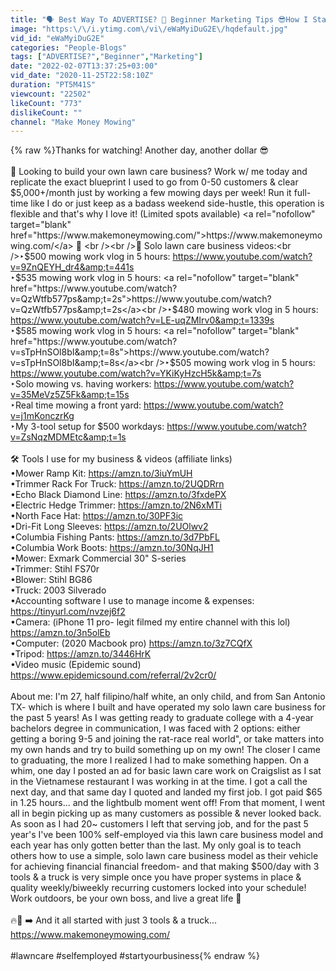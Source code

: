 ```yaml
---
title: "🗣 Best Way To ADVERTISE? 🌱 Beginner Marketing Tips 😎How I Started My Lawn Care Business 💯"
image: "https:\/\/i.ytimg.com\/vi\/eWaMyiDuG2E\/hqdefault.jpg"
vid_id: "eWaMyiDuG2E"
categories: "People-Blogs"
tags: ["ADVERTISE?","Beginner","Marketing"]
date: "2022-02-07T13:37:25+03:00"
vid_date: "2020-11-25T22:58:10Z"
duration: "PT5M41S"
viewcount: "22502"
likeCount: "773"
dislikeCount: ""
channel: "Make Money Mowing"
---
```

{% raw %}Thanks for watching! Another day, another dollar 😎<br /><br />🛑 Looking to build your own lawn care business? Work w/ me today and replicate the exact blueprint I used to go from 0-50 customers &amp; clear $5,000+/month just by working a few mowing days per week! Run it full-time like I do or just keep as a badass weekend side-hustle, this operation is flexible and that's why I love it! (Limited spots available) <a rel="nofollow" target="blank" href="https://www.makemoneymowing.com/">https://www.makemoneymowing.com/</a> 🌱 <br /><br />🎥 Solo lawn care business videos:<br />‣$500 mowing work vlog in 5 hours: <a rel="nofollow" target="blank" href="https://www.youtube.com/watch?v=9ZnQEYH_dr4&amp;t=441s">https://www.youtube.com/watch?v=9ZnQEYH_dr4&amp;t=441s</a><br />‣$535 mowing work vlog in 5 hours: <a rel="nofollow" target="blank" href="https://www.youtube.com/watch?v=QzWtfb577ps&amp;t=2s">https://www.youtube.com/watch?v=QzWtfb577ps&amp;t=2s</a><br />‣$480 mowing work vlog in 5 hours: <a rel="nofollow" target="blank" href="https://www.youtube.com/watch?v=LE-uqZMIrv0&amp;t=1339s">https://www.youtube.com/watch?v=LE-uqZMIrv0&amp;t=1339s</a><br />‣$585 mowing work vlog in 5 hours: <a rel="nofollow" target="blank" href="https://www.youtube.com/watch?v=sTpHnSOl8bI&amp;t=8s">https://www.youtube.com/watch?v=sTpHnSOl8bI&amp;t=8s</a><br />‣$505 mowing work vlog in 5 hours: <a rel="nofollow" target="blank" href="https://www.youtube.com/watch?v=YKiKyHzcH5k&amp;t=7s">https://www.youtube.com/watch?v=YKiKyHzcH5k&amp;t=7s</a><br />‣Solo mowing vs. having workers: <a rel="nofollow" target="blank" href="https://www.youtube.com/watch?v=35MeVz5Z5Fk&amp;t=15s">https://www.youtube.com/watch?v=35MeVz5Z5Fk&amp;t=15s</a><br />‣Real time mowing a front yard: <a rel="nofollow" target="blank" href="https://www.youtube.com/watch?v=j1mKonczrKg">https://www.youtube.com/watch?v=j1mKonczrKg</a><br />‣My 3-tool setup for $500 workdays: <a rel="nofollow" target="blank" href="https://www.youtube.com/watch?v=ZsNqzMDMEtc&amp;t=1s">https://www.youtube.com/watch?v=ZsNqzMDMEtc&amp;t=1s</a><br /><br />🛠 Tools I use for my business &amp; videos (affiliate links)<br />•Mower Ramp Kit: <a rel="nofollow" target="blank" href="https://amzn.to/3iuYmUH​">https://amzn.to/3iuYmUH​</a><br />•Trimmer Rack For Truck: <a rel="nofollow" target="blank" href="https://amzn.to/2UQDRrn​">https://amzn.to/2UQDRrn​</a><br />•Echo Black Diamond Line: <a rel="nofollow" target="blank" href="https://amzn.to/3fxdePX​">https://amzn.to/3fxdePX​</a><br />•Electric Hedge Trimmer: <a rel="nofollow" target="blank" href="https://amzn.to/2N6xMTi​">https://amzn.to/2N6xMTi​</a><br />•North Face Hat: <a rel="nofollow" target="blank" href="https://amzn.to/30PF3ic​">https://amzn.to/30PF3ic​</a><br />•Dri-Fit Long Sleeves: <a rel="nofollow" target="blank" href="https://amzn.to/2UOlwv2​">https://amzn.to/2UOlwv2​</a><br />•Columbia Fishing Pants: <a rel="nofollow" target="blank" href="https://amzn.to/3d7PbFL​">https://amzn.to/3d7PbFL​</a><br />•Columbia Work Boots: <a rel="nofollow" target="blank" href="https://amzn.to/30NqJH1​">https://amzn.to/30NqJH1​</a><br />•Mower: Exmark Commercial 30&quot; S-series<br />•Trimmer: Stihl FS70r<br />•Blower: Stihl BG86<br />•Truck: 2003 Silverado<br />•Accounting software I use to manage income &amp; expenses: <a rel="nofollow" target="blank" href="https://tinyurl.com/nvzej6f2">https://tinyurl.com/nvzej6f2</a><br />•Camera: (iPhone 11 pro- legit filmed my entire channel with this lol) <a rel="nofollow" target="blank" href="https://amzn.to/3n5olEb​">https://amzn.to/3n5olEb​</a><br />•Computer: (2020 Macbook pro) <a rel="nofollow" target="blank" href="https://amzn.to/3z7CQfX">https://amzn.to/3z7CQfX</a><br />•Tripod: <a rel="nofollow" target="blank" href="https://amzn.to/3446HrK​">https://amzn.to/3446HrK​</a><br />•Video music (Epidemic sound) <a rel="nofollow" target="blank" href="https://www.epidemicsound.com/referral/2v2cr0/">https://www.epidemicsound.com/referral/2v2cr0/</a><br /><br />About me: I'm 27, half filipino/half white, an only child, and from San Antonio TX- which is where I built and have operated my solo lawn care business for the past 5 years! As I was getting ready to graduate college with a 4-year bachelors degree in communication, I was faced with 2 options: either getting a boring 9-5 and joining the rat-race real world&quot;, or take matters into my own hands and try to build something up on my own! The closer I came to graduating, the more I realized I had to make something happen. On a whim, one day I posted an ad for basic lawn care work on Craigslist as I sat in the Vietnamese restaurant I was working in at the time. I got a call the next day, and that same day I quoted and landed my first job. I got paid $65 in 1.25 hours... and the lightbulb moment went off! From that moment, I went all in begin picking up as many customers as possible &amp; never looked back. As soon as I had 20~ customers I left that serving job, and for the past 5 year's I've been 100% self-employed via this lawn care business model and each year has only gotten better than the last. My only goal is to teach others how to use a simple, solo lawn care business model as their vehicle for achieving financial financial freedom- and that making $500/day with 3 tools &amp; a truck is very simple once you have proper systems in place &amp; quality weekly/biweekly recurring customers locked into your schedule! Work outdoors, be your own boss, and live a great life 🌱<br /><br />🔥🌱 ➡️ And it all started with just 3 tools &amp; a truck... <a rel="nofollow" target="blank" href="https://www.makemoneymowing.com/">https://www.makemoneymowing.com/</a> <br /><br />#lawncare #selfemployed #startyourbusiness{% endraw %}
